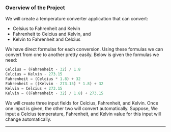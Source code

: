 ### Overview of the Project
We will create a temperature converter application that can convert:

* Celsius to Fahrenheit and Kelvin
* Fahrenheit to Celcius and Kelvin, and
* Kelvin to Fahrenheit and Celcius

We have direct formulas for each conversion. Using these formulas we can convert from one to another pretty easily. Below is given the formulas we need:

```js
Celcius = (Fahrenheit - 32) / 1.8
Celcius = Kelvin - 273.15
Fahrenheit = (Celcius * 1.8) + 32
Fahrenheit = ((Kelvin - 273.15) * 1.8) + 32
Kelvin = Celcius + 273.15
Kelvin = ((Fahrenheit - 32) / 1.8) + 273.15
```

We will create three input fields for Celcius, Fahrenheit, and Kelvin. Once one input is given, the other two will convert automatically. Suppose, We input a Celcius temperature, Fahrenheit, and Kelvin value for this input will change automatically.

***

